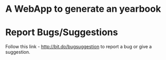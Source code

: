# A WebApp to generate an yearbook

# Report Bugs/Suggestions
Follow this link - http://bit.do/bugsuggestion to report a bug or give a suggestion.

